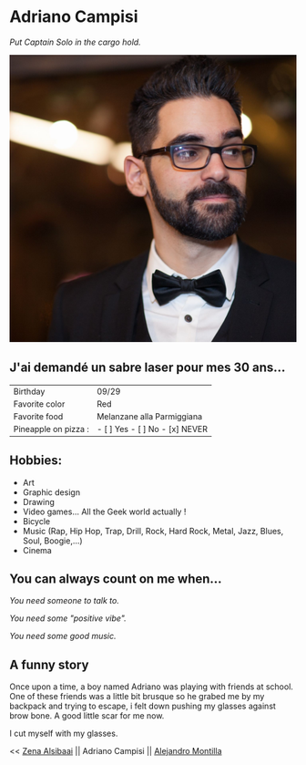 # Adriano Campisi 

_Put Captain Solo in the cargo hold._

![Yeah](https://github.com/Ooverz/markdown-challenge/blob/master/me.jpg?raw=true)

## J'ai demandé un sabre laser pour mes 30 ans...

|                      |                                |
|----------------------|--------------------------------|
| Birthday             |         09/29                  |
| Favorite color       |          Red                   |
| Favorite food        |   Melanzane alla Parmiggiana   |
| Pineapple on pizza : | - [ ] Yes - [ ] No - [x] NEVER   |

## Hobbies:

- Art
- Graphic design
- Drawing
- Video games... All the Geek world actually !
- Bicycle
- Music (Rap, Hip Hop, Trap, Drill, Rock, Hard Rock, Metal, Jazz, Blues, Soul, Boogie,...)
- Cinema

## You can always count on me when...

_You need someone to talk to._ 

_You need some "positive vibe"._

_You need some good music._

## A funny story 

Once upon a time, a boy named Adriano was playing with friends at school. One of these friends was a little bit brusque so he grabed me by my backpack and trying to escape, i felt down pushing my glasses against brow bone. A good little scar for me now. 

I cut myself with my glasses.

<< [Zena Alsibaai](https://github.com/Zena-Alsibaai) || Adriano Campisi || [Alejandro Montilla](https://github.com/AlejoVE)



